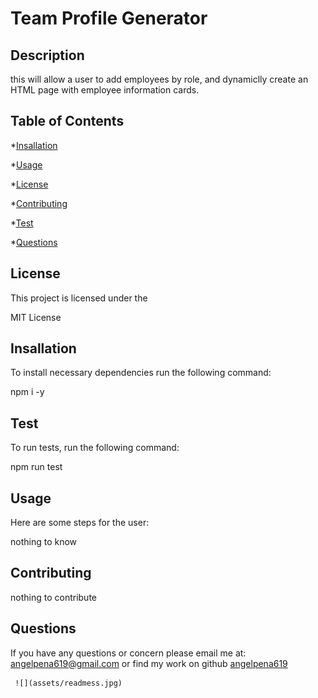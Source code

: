 
  # Team Profile Generator
  ##  Description
   this will allow a user to add employees by role, and dynamiclly create an HTML page with employee information cards. 

  ## Table of Contents


  *[Insallation](#Insallation)
 
  *[Usage](#Usage)

  *[License](#License)

  *[Contributing](#Contributing)

  *[Test](#Test)

  *[Questions](#Questions)

  
  ## License
   This project is licensed under the 
   
MIT License

  ## Insallation
   To install necessary dependencies run the following command: 
   
npm i -y 

  ## Test
   To run tests, run the following command: 
   
npm run test

  ## Usage
   Here are some steps for the user: 
   
nothing to know

  ## Contributing
   nothing to contribute 
   
  ## Questions
  
  If you have any questions or concern please email me at: 
  angelpena619@gmail.com
  or find my work on github
  [angelpena619](https://github.com/angelpena619) 

     ![](assets/readmess.jpg)